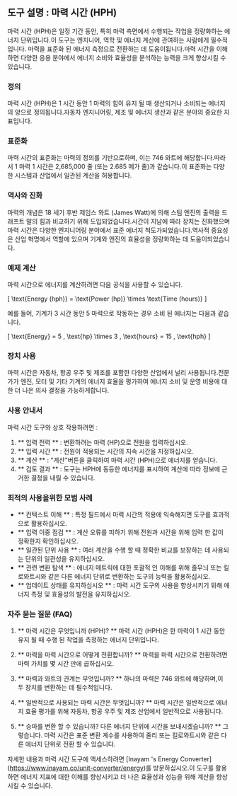 ## 도구 설명 : 마력 시간 (HPH)

마력 시간 (HPH)은 일정 기간 동안, 특히 마력 측면에서 수행되는 작업을 정량화하는 에너지 단위입니다.이 도구는 엔지니어, 역학 및 에너지 계산에 관여하는 사람에게 필수적입니다. 마력을 표준화 된 에너지 측정으로 전환하는 데 도움이됩니다.마력 시간을 이해하면 다양한 응용 분야에서 에너지 소비와 효율성을 분석하는 능력을 크게 향상시킬 수 있습니다.

### 정의

마력 시간 (HPH)은 1 시간 동안 1 마력의 힘이 유지 될 때 생산되거나 소비되는 에너지의 양으로 정의됩니다.자동차 엔지니어링, 제조 및 에너지 생산과 같은 분야의 중요한 지표입니다.

### 표준화

마력 시간의 표준화는 마력의 정의를 기반으로하며, 이는 746 와트에 해당합니다.따라서 1 마력 1 시간은 2,685,000 줄 (또는 2.685 메가 줄)과 같습니다.이 표준화는 다양한 시스템과 산업에서 일관된 계산을 허용합니다.

### 역사와 진화

마력의 개념은 18 세기 후반 제임스 와트 (James Watt)에 의해 스팀 엔진의 출력을 드래프트 말의 힘과 비교하기 위해 도입되었습니다.시간이 지남에 따라 장치는 진화했으며 마력 시간은 다양한 엔지니어링 분야에서 표준 에너지 척도가되었습니다.역사적 중요성은 산업 혁명에서 역할에 있으며 기계와 엔진의 효율성을 정량화하는 데 도움이되었습니다.

### 예제 계산

마력 시간으로 에너지를 계산하려면 다음 공식을 사용할 수 있습니다.

\[ \text{Energy (hph)} = \text{Power (hp)} \times \text{Time (hours)} \]

예를 들어, 기계가 3 시간 동안 5 마력으로 작동하는 경우 소비 된 에너지는 다음과 같습니다.

\[ \text{Energy} = 5 \, \text{hp} \times 3 \, \text{hours} = 15 \, \text{hph} \]

### 장치 사용

마력 시간은 자동차, 항공 우주 및 제조를 포함한 다양한 산업에서 널리 사용됩니다.전문가가 엔진, 모터 및 기타 기계의 에너지 효율을 평가하여 에너지 소비 및 운영 비용에 대한 더 나은 의사 결정을 가능하게합니다.

### 사용 안내서

마력 시간 도구와 상호 작용하려면 :

1. ** 입력 전력 ** : 변환하려는 마력 (HP)으로 전원을 입력하십시오.
2. ** 입력 시간 ** : 전원이 적용되는 시간의 지속 시간을 지정하십시오.
3. ** 계산 ** : "계산"버튼을 클릭하여 마력 시간 (HPH)으로 에너지를 얻습니다.
4. ** 검토 결과 ** : 도구는 HPH에 동등한 에너지를 표시하여 계산에 따라 정보에 근거한 결정을 내릴 수 있습니다.

### 최적의 사용을위한 모범 사례

- ** 컨텍스트 이해 ** : 특정 필드에서 마력 시간의 적용에 익숙해지면 도구를 효과적으로 활용하십시오.
- ** 입력 이중 점검 ** : 계산 오류를 피하기 위해 전원과 시간을 위해 입력 한 값이 정확한지 확인하십시오.
- ** 일관된 단위 사용 ** : 여러 계산을 수행 할 때 정확한 비교를 보장하는 데 사용되는 단위의 일관성을 유지하십시오.
- ** 관련 변환 탐색 ** : 에너지 메트릭에 대한 포괄적 인 이해를 위해 줄무늬 또는 킬로와트시와 같은 다른 에너지 단위로 변환하는 도구의 능력을 활용하십시오.
- ** 업데이트 상태를 유지하십시오 ** : 마력 시간 도구의 사용을 향상시키기 위해 에너지 측정 및 효율성의 발전을 유지하십시오.

### 자주 묻는 질문 (FAQ)

1. ** 마력 시간은 무엇입니까 (HPH)? **
마력 시간 (HPH)은 한 마력이 1 시간 동안 유지 될 때 수행 된 작업을 측정하는 에너지 단위입니다.

2. ** 마력을 마력 시간으로 어떻게 전환합니까? **
마력을 마력 시간으로 전환하려면 마력 가치를 몇 시간 만에 곱하십시오.

3. ** 마력과 와트의 관계는 무엇입니까? **
하나의 마력은 746 와트에 해당하며,이 두 장치를 변환하는 데 필수적입니다.

4. ** 일반적으로 사용되는 마력 시간은 무엇입니까? **
마력 시간은 일반적으로 에너지 효율 평가를 위해 자동차, 항공 우주 및 제조 산업에서 일반적으로 사용됩니다.

5. ** 승마를 변환 할 수 있습니까? 다른 에너지 단위에 시간을 보내시겠습니까? **
그렇습니다. 마력 시간은 표준 변환 계수를 사용하여 줄리 또는 킬로와트시와 같은 다른 에너지 단위로 전환 할 수 있습니다.

자세한 내용과 마력 시간 도구에 액세스하려면 [Inayam 's Energy Converter] (https://www.inayam.co/unit-converter/energy)를 방문하십시오.이 도구를 활용하면 에너지 지표에 대한 이해를 향상시키고 더 나은 효율성과 성능을 위해 계산을 향상시킬 수 있습니다.